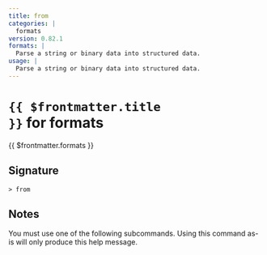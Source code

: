 ```yaml
---
title: from
categories: |
  formats
version: 0.82.1
formats: |
  Parse a string or binary data into structured data.
usage: |
  Parse a string or binary data into structured data.
---
```


# <code>{{ $frontmatter.title }}</code> for formats

<div class='command-title'>{{ $frontmatter.formats }}</div>

## Signature

```> from ```

## Notes
You must use one of the following subcommands. Using this command as-is will only produce this help message.
